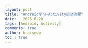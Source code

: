 ```yaml
---
layout: post
title: "Android学习-Activity启动流程"
date:   2025-6-20
tags: [Android, Activity]
comments: true
author: braisedp
toc : true
---
```


<!-- more -->